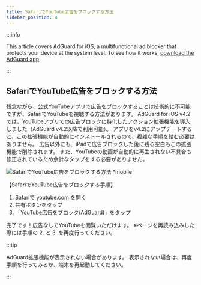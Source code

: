 ```yaml
---
title: SafariでYouTube広告をブロックする方法
sidebar_position: 4
---
```


:::info

This article covers AdGuard for iOS, a multifunctional ad blocker that protects your device at the system level. To see how it works, [download the AdGuard app](https://adguard.com/download.html?auto=true)

:::

## SafariでYouTube広告をブロックする方法

残念ながら、公式YouTubeアプリで広告をブロックすることは技術的に不可能ですが、SafariでYouTubeを視聴する方法があります。 AdGuard for iOS v4.2 では、YouTubeアプリでの広告ブロックに特化したアクション拡張機能を導入しました（AdGuard v4.2以降で利用可能）。 アプリをv4.2にアップデートすると、この拡張機能が自動的にインストールされるので、複雑な手順を踏む必要はありません。 広告以外にも、iPadで広告ブロックした後に残る空白もこの拡張機能で削除されます。 また、YouTubeの動画が自動的に再生されない不具合も修正されているため余計なタップをする必要がありません。

![SafariでYouTube広告をブロックする方法 *mobile](https://cdn.adguard.com/public/Adguard/Blog/ios_safari_extension_0_ja.jpeg)

【SafariでYouTube広告をブロックする手順】

1. Safariで youtube.com を開く
2. 共有ボタンをタップ
3. 「YouTube広告をブロック(AdGuard)」をタップ

完了です！広告なしでYouTubeを閲覧いただけます。 ※ページを再読み込みした際には手順の 2. と 3. を再度行ってください。

:::tip

AdGuard拡張機能が表示されない場合があります。 表示されない場合は、再度手順を行ってみるか、端末を再起動してください。

:::
